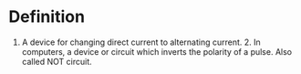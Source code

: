 # Definition

1.  A device for changing direct current to alternating current. 2. In
    computers, a device or circuit which inverts the polarity of a
    pulse. Also called NOT circuit.
